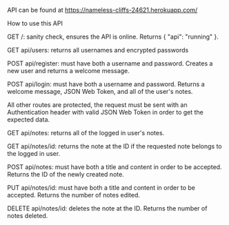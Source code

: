 API can be found at https://nameless-cliffs-24621.herokuapp.com/

How to use this API

GET /: sanity check, ensures the API is online. Returns { "api": "running" }.

GET api/users: returns all usernames and encrypted passwords

POST api/register: must have both a username and password. Creates a new user and returns a welcome message.

POST api/login: must have both a username and password. Returns a welcome message, JSON Web Token, and all of the user's notes.


All other routes are protected, the request must be sent with an Authentication header with valid JSON Web Token in order to get the expected data.

GET api/notes: returns all of the logged in user's notes.

GET api/notes/id: returns the note at the ID if the requested note belongs to the logged in user.

POST api/notes: must have both a title and content in order to be accepted. Returns the ID of the newly created note.

PUT api/notes/id: must have both a title and content in order to be accepted. Returns the number of notes edited.

DELETE api/notes/id: deletes the note at the ID. Returns the number of notes deleted.
